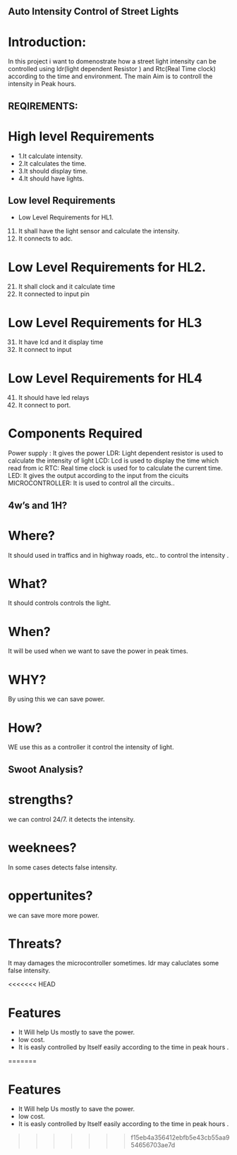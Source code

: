 ## Auto Intensity Control of Street Lights
# Introduction:
In this project i want to  domenostrate  how a street light intensity can be controlled using  ldr(light  dependent Resistor  ) and Rtc(Real Time clock)  according to the time and environment. The main Aim is to controll the  intensity in Peak hours.

 
## REQIREMENTS:
# High level Requirements 
*	1.It calculate intensity.
*	2.It calculates the time.
*	3.It should display time.
*	4.It should have lights.
 

 
## Low  level  Requirements
 * Low Level Requirements for HL1.
 11. It shall have the light sensor and calculate the intensity. 
 12. It connects to adc.
	  
# Low Level Requirements for HL2.
21. It shall clock and it calculate time
22. It connected to input pin

# Low Level Requirements for HL3
31. It have lcd and it display time	
32. It connect  to input

# Low Level Requirements for HL4	
41. It should have led relays	
42. It connect to port.

# Components Required
Power supply :    It gives the  power
LDR:              Light dependent resistor is used to calculate the intensity of light
LCD:              Lcd  is  used   to  display  the  time which read from ic
RTC:              Real time clock is used for to     calculate the current time.
LED:               It gives the output according to the  input from the cicuits
MICROCONTROLLER:   It is  used to control  all the circuits..


## 4w’s and 1H?
# Where?
It should used  in traffics  and in highway roads, etc.. to control the intensity .
# What?
It  should controls  controls the light.
# When?
It will be used when we want to save the power in peak times.
# WHY?
By using this  we can save power.
# How?
WE  use  this  as  a  controller  it  control  the  intensity  of  light.




## Swoot Analysis?
# strengths?
we can control 24/7.
it detects the intensity.
# weeknees?
In some cases detects false intensity.
# oppertunites?
we can save more more power.
# Threats?
It may damages the microcontroller sometimes.
ldr may caluclates some false intensity.

<<<<<<< HEAD

# Features
* It Will help Us mostly to save the power.
* low cost.
* It is easly controlled by Itself easily according to the time in peak hours .









=======

# Features
* It Will help Us mostly to save the power.
* low cost.
* It is easly controlled by Itself easily according to the time in peak hours .
>>>>>>> f15eb4a356412ebfb5e43cb55aa954656703ae7d




